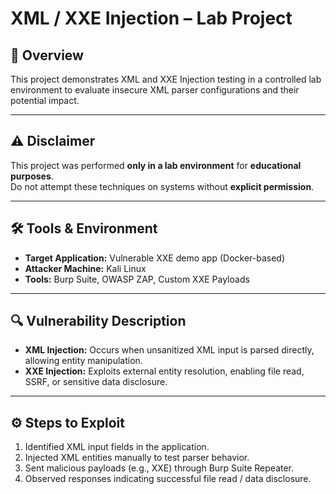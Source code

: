 # XML / XXE Injection – Lab Project

## 📌 Overview
This project demonstrates XML and XXE Injection testing in a controlled lab environment to evaluate insecure XML parser configurations and their potential impact.

---

## ⚠️ Disclaimer
This project was performed **only in a lab environment** for **educational purposes**.  
Do not attempt these techniques on systems without **explicit permission**.

---

## 🛠 Tools & Environment
- **Target Application:** Vulnerable XXE demo app (Docker-based)
- **Attacker Machine:** Kali Linux
- **Tools:** Burp Suite, OWASP ZAP, Custom XXE Payloads

---

## 🔍 Vulnerability Description
- **XML Injection:** Occurs when unsanitized XML input is parsed directly, allowing entity manipulation.
- **XXE Injection:** Exploits external entity resolution, enabling file read, SSRF, or sensitive data disclosure.

---

## ⚙️ Steps to Exploit
1. Identified XML input fields in the application.
2. Injected XML entities manually to test parser behavior.
3. Sent malicious payloads (e.g., XXE) through Burp Suite Repeater.
4. Observed responses indicating successful file read / data disclosure.

